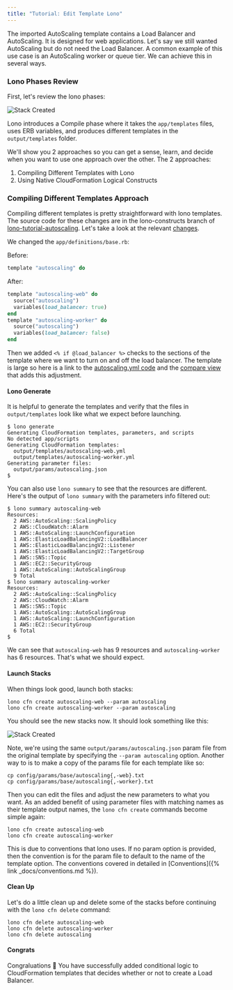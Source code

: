 ```yaml
---
title: "Tutorial: Edit Template Lono"
---
```


The imported AutoScaling template contains a Load Balancer and AutoScaling.  It is designed for web applications.  Let's say we still wanted AutoScaling but do not need the Load Balancer.  A common example of this use case is an AutoScaling worker or queue tier.  We can achieve this in several ways.

### Lono Phases Review

First, let's review the lono phases:

<img src="/img/tutorial/lono-flowchart.png" alt="Stack Created" class="doc-photo lono-flowchart">

Lono introduces a Compile phase where it takes the `app/templates` files, uses ERB variables, and produces different templates in the `output/templates` folder.

We'll show you 2 approaches so you can get a sense, learn, and decide when you want to use one approach over the other. The 2 approaches:

1. Compiling Different Templates with Lono
2. Using Native CloudFormation Logical Constructs

### Compiling Different Templates Approach

Compiling different templates is pretty straightforward with lono templates.  The source code for these changes are in the lono-constructs branch of [lono-tutorial-autoscaling](https://github.com/tongueroo/lono-tutorial-autoscaling/blob/native-constructs/app/templates/autoscaling.yml).  Let's take a look at the relevant [changes](https://github.com/tongueroo/lono-tutorial-autoscaling/compare/lono-constructs).

We changed the `app/definitions/base.rb`:

Before:

```ruby
template "autoscaling" do
```

After:

```ruby
template "autoscaling-web" do
  source("autoscaling")
  variables(load_balancer: true)
end
template "autoscaling-worker" do
  source("autoscaling")
  variables(load_balancer: false)
end
```

Then we added `<% if @load_balancer %>` checks to the sections of the template where we want to turn on and off the load balancer.  The template is large so here is a link to the [autoscaling.yml code](https://github.com/tongueroo/lono-tutorial-autoscaling/blob/lono-constructs/app/templates/autoscaling.yml) and the [compare view](https://github.com/tongueroo/lono-tutorial-autoscaling/compare/lono-constructs) that adds this adjustment.

#### Lono Generate

It is helpful to generate the templates and verify that the files in `output/templates` look like what we expect before launching.

```
$ lono generate
Generating CloudFormation templates, parameters, and scripts
No detected app/scripts
Generating CloudFormation templates:
  output/templates/autoscaling-web.yml
  output/templates/autoscaling-worker.yml
Generating parameter files:
  output/params/autoscaling.json
$
```

You can also use `lono summary` to see that the resources are different. Here's the output of `lono summary` with the parameters info filtered out:

```
$ lono summary autoscaling-web
Resources:
  2 AWS::AutoScaling::ScalingPolicy
  2 AWS::CloudWatch::Alarm
  1 AWS::AutoScaling::LaunchConfiguration
  1 AWS::ElasticLoadBalancingV2::LoadBalancer
  1 AWS::ElasticLoadBalancingV2::Listener
  1 AWS::ElasticLoadBalancingV2::TargetGroup
  1 AWS::SNS::Topic
  1 AWS::EC2::SecurityGroup
  1 AWS::AutoScaling::AutoScalingGroup
  9 Total
$ lono summary autoscaling-worker
Resources:
  2 AWS::AutoScaling::ScalingPolicy
  2 AWS::CloudWatch::Alarm
  1 AWS::SNS::Topic
  1 AWS::AutoScaling::AutoScalingGroup
  1 AWS::AutoScaling::LaunchConfiguration
  1 AWS::EC2::SecurityGroup
  6 Total
$
```

We can see that `autoscaling-web` has 9 resources and `autoscaling-worker` has 6 resources.  That's what we should expect.

#### Launch Stacks

When things look good, launch both stacks:

```
lono cfn create autoscaling-web --param autoscaling
lono cfn create autoscaling-worker --param autoscaling
```

You should see the new stacks now. It should look something like this:

<img src="/img/tutorial/autoscaling-both-stacks.png" alt="Stack Created" class="doc-photo lono-flowchart">

Note, we're using the same `output/params/autoscaling.json` param file from the original template by specifying the `--param autoscaling` option.  Another way to is to make a copy of the params file for each template like so:

```
cp config/params/base/autoscaling{,-web}.txt
cp config/params/base/autoscaling{,-worker}.txt
```

Then you can edit the files and adjust the new parameters to what you want.  As an added benefit of using parameter files with matching names as their template output names, the `lono cfn create` commands become simple again:

```
lono cfn create autoscaling-web
lono cfn create autoscaling-worker
```

This is due to conventions that lono uses. If no param option is provided, then the convention is for the param file to default to the name of the template option. The conventions covered in detailed in [Conventions]({% link _docs/conventions.md %}).

#### Clean Up

Let's do a little clean up and delete some of the stacks before continuing with the `lono cfn delete` command:

```
lono cfn delete autoscaling-web
lono cfn delete autoscaling-worker
lono cfn delete autoscaling
```

#### Congrats
Congraluations 🎉 You have successfully added conditional logic to CloudFormation templates that decides whether or not to create a Load Balancer.
